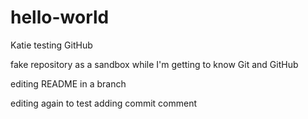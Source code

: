 # hello-world
Katie testing GitHub 

fake repository as a sandbox while I'm getting to know Git and GitHub

editing README in a branch

editing again to test adding commit comment
